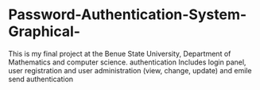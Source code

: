 # Password-Authentication-System-Graphical-
This is my final project at the Benue State University, Department of Mathematics and computer science.   authentication Includes login panel, user registration and user administration (view, change, update) and emile send authentication
